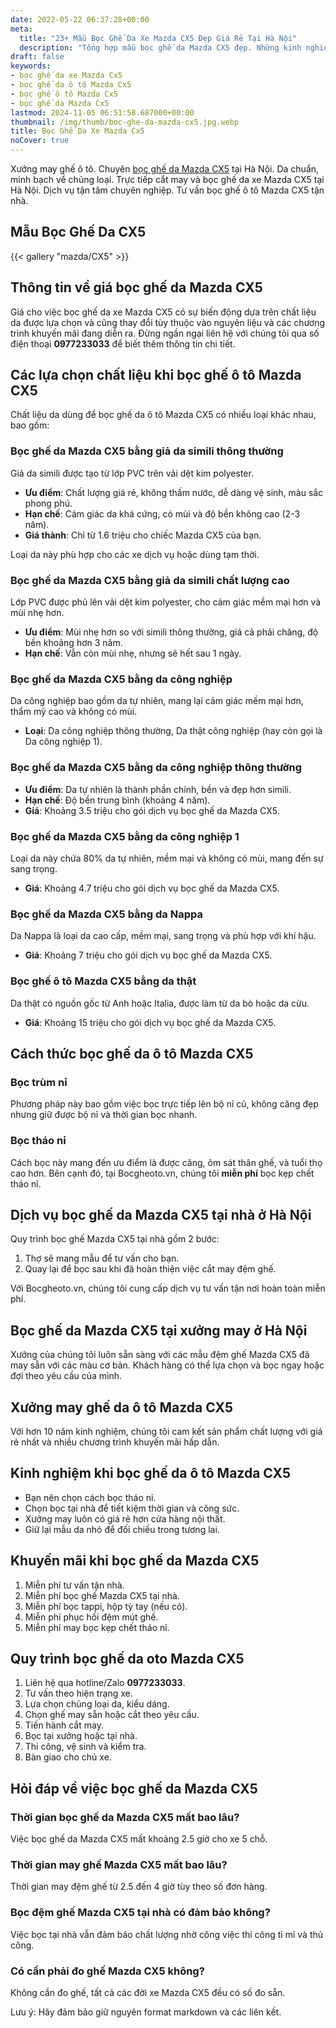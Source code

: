 ```yaml
---
date: 2022-05-22 06:37:28+00:00
meta:
  title: "23+ Mẫu Bọc Ghế Da Xe Mazda CX5 Đẹp Giá Rẻ Tại Hà Nội"
  description: "Tổng hợp mẫu bọc ghế da Mazda CX5 đẹp. Những kinh nghiệm bọc ghế ô tô Mazda CX5. Bảng giá bọc ghế da xe Mazda CX5. Chương trình khuyến mãi bọc ghế Mazda CX5"
draft: false
keywords:
- bọc ghế da xe Mazda Cx5
- bọc ghế da ô tô Mazda Cx5
- bọc ghế ô tô Mazda Cx5
- bọc ghế da Mazda Cx5
lastmod: 2024-11-05 06:51:58.687000+00:00
thumbnail: /img/thumb/boc-ghe-da-mazda-cx5.jpg.webp
title: Bọc Ghế Da Xe Mazda Cx5
noCover: true
---
```


Xưởng may ghế ô tô. Chuyên [bọc ghế da Mazda CX5](https://bocgheoto.vn/mazda/boc-ghe-da-xe-mazda-cx5.html/) tại Hà Nội. Da chuẩn, minh bạch về chủng loại. Trực tiếp cắt may và bọc ghế da xe Mazda CX5 tại Hà Nội. Dịch vụ tận tâm chuyên nghiệp. Tư vấn bọc ghế ô tô Mazda CX5 tận nhà.

## Mẫu Bọc Ghế Da CX5
{{< gallery "mazda/CX5" >}}


## Thông tin về giá bọc ghế da Mazda CX5

Giá cho việc bọc ghế da xe Mazda CX5 có sự biến động dựa trên chất liệu da được lựa chọn và cũng thay đổi tùy thuộc vào nguyên liệu và các chương trình khuyến mãi đang diễn ra. Đừng ngần ngại liên hệ với chúng tôi qua số điện thoại **0977233033** để biết thêm thông tin chi tiết.

## Các lựa chọn chất liệu khi bọc ghế ô tô Mazda CX5

Chất liệu da dùng để bọc ghế da ô tô Mazda CX5 có nhiều loại khác nhau, bao gồm:

### Bọc ghế da Mazda CX5 bằng giả da simili thông thường

Giả da simili được tạo từ lớp PVC trên vải dệt kim polyester.
- **Ưu điểm**: Chất lượng giá rẻ, không thấm nước, dễ dàng vệ sinh, màu sắc phong phú.
- **Hạn chế**: Cảm giác da khá cứng, có mùi và độ bền không cao (2-3 năm).
- **Giá thành**: Chỉ từ 1.6 triệu cho chiếc Mazda CX5 của bạn.

Loại da này phù hợp cho các xe dịch vụ hoặc dùng tạm thời.

### Bọc ghế da Mazda CX5 bằng giả da simili chất lượng cao

Lớp PVC được phủ lên vải dệt kim polyester, cho cảm giác mềm mại hơn và mùi nhẹ hơn.
- **Ưu điểm**: Mùi nhẹ hơn so với simili thông thường, giá cả phải chăng, độ bền khoảng hơn 3 năm.
- **Hạn chế**: Vẫn còn mùi nhẹ, nhưng sẽ hết sau 1 ngày.

### Bọc ghế da Mazda CX5 bằng da công nghiệp

Da công nghiệp bao gồm da tự nhiên, mang lại cảm giác mềm mại hơn, thẩm mỹ cao và không có mùi.
- **Loại**: Da công nghiệp thông thường, Da thật công nghiệp (hay còn gọi là Da công nghiệp 1).

### Bọc ghế da Mazda CX5 bằng da công nghiệp thông thường

- **Ưu điểm**: Da tự nhiên là thành phần chính, bền và đẹp hơn simili.
- **Hạn chế**: Độ bền trung bình (khoảng 4 năm).
- **Giá**: Khoảng 3.5 triệu cho gói dịch vụ bọc ghế da Mazda CX5.

### Bọc ghế da Mazda CX5 bằng da công nghiệp 1

Loại da này chứa 80% da tự nhiên, mềm mại và không có mùi, mang đến sự sang trọng.
- **Giá**: Khoảng 4.7 triệu cho gói dịch vụ bọc ghế da Mazda CX5.

### Bọc ghế da Mazda CX5 bằng da Nappa

Da Nappa là loại da cao cấp, mềm mại, sang trọng và phù hợp với khí hậu.
- **Giá**: Khoảng 7 triệu cho gói dịch vụ bọc ghế da Mazda CX5.

### Bọc ghế ô tô Mazda CX5 bằng da thật

Da thật có nguồn gốc từ Anh hoặc Italia, được làm từ da bò hoặc da cừu.
- **Giá**: Khoảng 15 triệu cho gói dịch vụ bọc ghế da Mazda CX5.

## Cách thức bọc ghế da ô tô Mazda CX5

### Bọc trùm nỉ

Phương pháp này bao gồm việc bọc trực tiếp lên bộ nỉ cũ, không căng đẹp nhưng giữ được bộ nỉ và thời gian bọc nhanh.

### Bọc tháo nỉ

Cách bọc này mang đến ưu điểm là được căng, ôm sát thân ghế, và tuổi thọ cao hơn. Bên cạnh đó, tại Bocgheoto.vn, chúng tôi **miễn phí** bọc kẹp chết tháo nỉ.

## Dịch vụ bọc ghế da Mazda CX5 tại nhà ở Hà Nội

Quy trình bọc ghế Mazda CX5 tại nhà gồm 2 bước:
1. Thợ sẽ mang mẫu để tư vấn cho bạn.
2. Quay lại để bọc sau khi đã hoàn thiện việc cắt may đệm ghế.

Với Bocgheoto.vn, chúng tôi cung cấp dịch vụ tư vấn tận nơi hoàn toàn miễn phí.

## Bọc ghế da Mazda CX5 tại xưởng may ở Hà Nội

Xưởng của chúng tôi luôn sẵn sàng với các mẫu đệm ghế Mazda CX5 đã may sẵn với các màu cơ bản. Khách hàng có thể lựa chọn và bọc ngay hoặc đợi theo yêu cầu của mình.

## Xưởng may ghế da ô tô Mazda CX5

Với hơn 10 năm kinh nghiệm, chúng tôi cam kết sản phẩm chất lượng với giá rẻ nhất và nhiều chương trình khuyến mãi hấp dẫn.

## Kinh nghiệm khi bọc ghế da ô tô Mazda CX5

- Bạn nên chọn cách bọc tháo nỉ.
- Chọn bọc tại nhà để tiết kiệm thời gian và công sức.
- Xưởng may luôn có giá rẻ hơn cửa hàng nội thất.
- Giữ lại mẫu da nhỏ để đối chiếu trong tương lai.

## Khuyến mãi khi bọc ghế da Mazda CX5

1. Miễn phí tư vấn tận nhà.
2. Miễn phí bọc ghế Mazda CX5 tại nhà.
3. Miễn phí bọc tappi, hộp tỳ tay (nếu có).
4. Miễn phí phục hồi đệm mút ghế.
5. Miễn phí may bọc kẹp chết tháo nỉ.

## Quy trình bọc ghế da oto Mazda CX5

1. Liên hệ qua hotline/Zalo **0977233033**.
2. Tư vấn theo hiện trạng xe.
3. Lựa chọn chủng loại da, kiểu dáng.
4. Chọn ghế may sẵn hoặc cắt theo yêu cầu.
5. Tiến hành cắt may.
6. Bọc tại xưởng hoặc tại nhà.
7. Thi công, vệ sinh và kiểm tra.
8. Bàn giao cho chủ xe.

## Hỏi đáp về việc bọc ghế da Mazda CX5

### Thời gian bọc ghế da Mazda CX5 mất bao lâu?
Việc bọc ghế da Mazda CX5 mất khoảng 2.5 giờ cho xe 5 chỗ.

### Thời gian may ghế Mazda CX5 mất bao lâu?
Thời gian may đệm ghế từ 2.5 đến 4 giờ tùy theo số đơn hàng.

### Bọc đệm ghế Mazda CX5 tại nhà có đảm bảo không?
Việc bọc tại nhà vẫn đảm bảo chất lượng nhờ công việc thi công tỉ mỉ và thủ công.

### Có cần phải đo ghế Mazda CX5 không?
Không cần đo ghế, tất cả các đời xe Mazda CX5 đều có số đo sẵn.

Lưu ý: Hãy đảm bảo giữ nguyên format markdown và các liên kết.